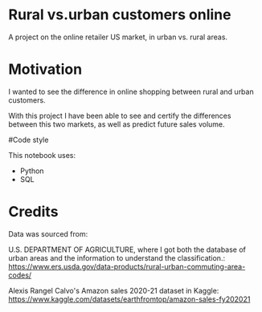 # Rural vs.urban customers online

A project on the online retailer US market, in urban vs. rural areas.

# Motivation

I wanted to see the difference in online shopping between rural and urban customers. 

With this project I have been able to see and certify the differences between this two markets, as well as predict future sales volume. 

#Code style

This notebook uses:

- Python
- SQL

# Credits

Data was sourced from:

U.S. DEPARTMENT OF AGRICULTURE, where I got both the database of urban areas and the information to understand the classification.: https://www.ers.usda.gov/data-products/rural-urban-commuting-area-codes/

Alexis Rangel Calvo's Amazon sales 2020-21 dataset in Kaggle: https://www.kaggle.com/datasets/earthfromtop/amazon-sales-fy202021
